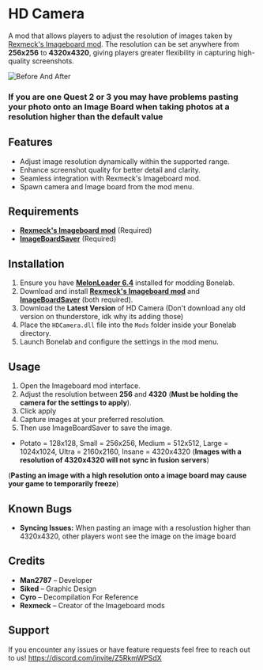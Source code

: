 # HD Camera

A mod that allows players to adjust the resolution of images taken by [Rexmeck's Imageboard mod](https://mod.io/g/bonelab/m/imageboard). The resolution can be set anywhere from **256x256** to **4320x4320**, giving players greater flexibility in capturing high-quality screenshots.

![Before And After](https://github.com/SikedGuy/HD-Camera/blob/main/images/BeforeandAfter.png?raw=true)

### If you are one Quest 2 or 3 you may have problems pasting your photo onto an Image Board when taking photos at a resolution higher than the default value

## Features
- Adjust image resolution dynamically within the supported range.
- Enhance screenshot quality for better detail and clarity.
- Seamless integration with Rexmeck's Imageboard mod.
- Spawn camera and Image board from the mod menu.

## Requirements
- [**Rexmeck's Imageboard mod**](https://mod.io/g/bonelab/m/imageboard) (Required)
- [**ImageBoardSaver**](https://thunderstore.io/c/bonelab/p/Rexmeck/ImageBoardSaver/) (Required)

## Installation
1. Ensure you have [**MelonLoader 6.4**](https://melonwiki.xyz/#/?id=requirements) installed for modding Bonelab.
2. Download and install [**Rexmeck's Imageboard mod**](https://mod.io/g/bonelab/m/imageboard) and [**ImageBoardSaver**](https://thunderstore.io/c/bonelab/p/Rexmeck/ImageBoardSaver/) (both required).
3. Download the **Latest Version** of HD Camera (Don't download any old version on thunderstore, idk why its adding those)
4. Place the `HDCamera.dll` file into the `Mods` folder inside your Bonelab directory.
5. Launch Bonelab and configure the settings in the mod menu.

## Usage
1. Open the Imageboard mod interface.
2. Adjust the resolution between **256** and **4320** (**Must be holding the camera for the settings to apply**).
3. Click apply
4. Capture images at your preferred resolution.
5. Then use ImageBoardSaver to save the image.
- Potato = 128x128,
Small = 256x256,
Medium = 512x512,
Large = 1024x1024,
Ultra = 2160x2160,
Insane = 4320x4320 (**Images with a resolution of 4320x4320 will not sync in fusion servers**)

(**Pasting an image with a high resolution onto a image board may cause your game to temporarily freeze**)

## Known Bugs
- **Syncing Issues:** When pasting an image with a resolustion higher than 4320x4320, other players wont see the image on the image board

## Credits
- **Man2787** – Developer
- **Siked** – Graphic Design
- **Cyro** – Decompilation For Reference
- **Rexmeck** – Creator of the Imageboard mods

## Support
If you encounter any issues or have feature requests feel free to reach out to us! https://discord.com/invite/Z5RkmWPSdX


<!-- … -->
